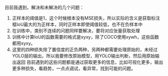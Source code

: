 目前我遇到，解决和未解决的几个问题：
1. 正样本的阈值是1，这个时候根本没有MSE损失，所以实际的含义是获取标注框IoU最大的为正样本，同时正样本即使阈值较低，也不在负样本中
2. 在训练中，类别不连续的问题同样要解决，要将对应张量获取处理
3. 训练中计算IoU的函数需要的格式是xyxy，除了COCO使用xywh，这些函数都用xyxy。
4. 这里的四种损失除了置信度的正负两种，另两种都需要处理原始的，未经过YOLO层的输出，所以我要修改原始模型，用YOLO输出判断，然后用原始输出返回
目前遇到的这些问题都是通过获取更多的信息，比如可视化更多，输出更多种损失，看趋势，一点点调试，看异常，找到可能的问题。